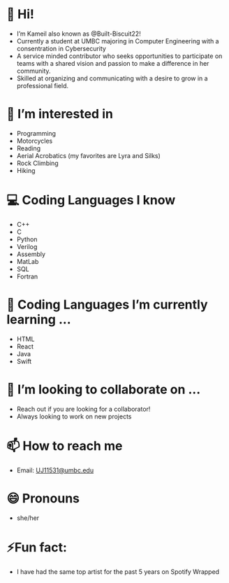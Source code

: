 # 👋 Hi!
- I’m Kameil also known as @Built-Biscuit22!
- Currently a student at UMBC majoring in Computer Engineering with a consentration in Cybersecurity
- A service minded contributor who seeks opportunities to participate on teams with a shared vision and passion to make a difference in her community.
- Skilled at organizing and communicating with a desire to grow in a professional field.
# 👀 I’m interested in
- Programming
- Motorcycles
- Reading
- Aerial Acrobatics (my favorites are Lyra and Silks)
- Rock Climbing
- Hiking
# 💻 Coding Languages I know
- C++
- C
- Python
- Verilog
- Assembly
- MatLab
- SQL
- Fortran
# 🌱 Coding Languages I’m currently learning ...
- HTML
- React
- Java
- Swift
# 💞️ I’m looking to collaborate on ...
- Reach out if you are looking for a collaborator!
- Always looking to work on new projects
# 📫 How to reach me
- Email: UJ11531@umbc.edu
# 😄 Pronouns
- she/her
# ⚡Fun fact:
- I have had the same top artist for the past 5 years on Spotify Wrapped

<!---
Built-Biscuit22/Built-Biscuit22 is a ✨ special ✨ repository because its `README.md` (this file) appears on your GitHub profile.
You can click the Preview link to take a look at your changes.
--->
